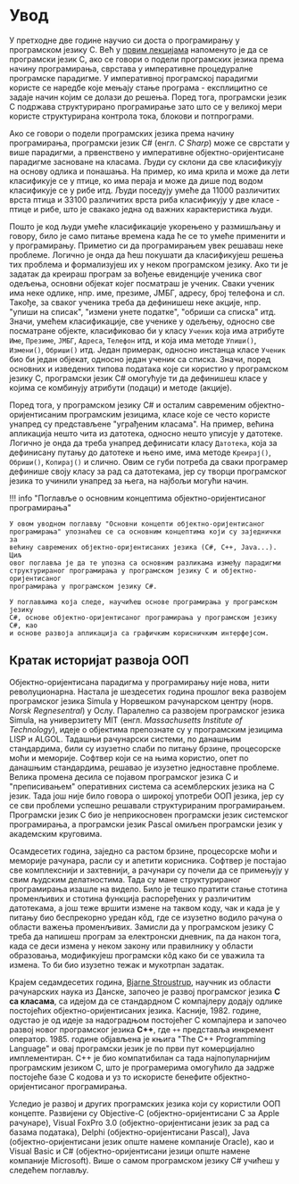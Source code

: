 # Увод

У претходне две године научио си доста о програмирању у програмском језику C.
Већ у [првим лекцијама](https://petlja.org/sr-Latn-RS/kurs/11231/1/) напоменуто
је да се програмски језик C, ако се говори о подели програмских језика према
начину програмирања, сврстава у императивне процедуралне програмске парадигме.
У императивној програмској парадигми користе се наредбе које мењају стање
програма - експлицитно се задаје начин којим се долази до решења. Поред тога,
програмски језик C подржава структурирано програмирање зато што се у великој
мери користе структурирана контрола тока, блокови и потпрограми.

Ако се говори о подели програмских језика према начину програмирања, програмски
језик C# (енгл. *C Sharp*) може се сврстати у више парадигми, а првенствено у
императивне објектно-оријентисане парадигме засноване на класама. Људи су
склони да све класификују на основу одлика и понашања. На пример, ко има крила
и може да лети класификује се у птице, ко има пераја и може да дише под водом
класификује се у рибе итд. Људи поседују умеће да 11000 различитих врста птица
и 33100 различитих врста риба класификују у две класе - птице и рибе, што је
свакако једна од важних карактеристика људи.

Пошто је код људи умеће класификације укорењено у размишљању и говору, било је
само питање времена када ће се то умеће применити и у програмирању. Приметио си
да програмирањем увек решаваш неке проблеме. Логично је онда да ћеш покушати да
класификујеш решења тих проблема и формализујеш их у неком програмском језику.
Ако ти је задатак да креираш програм за вођење евиденције ученика свог одељења,
основни објекат којег посматраш је ученик. Сваки ученик има неке одлике, нпр.
име, презиме, ЈМБГ, адресу, број телефона и сл. Такође, за сваког ученика
треба да дефинишеш неке акције, нпр. "упиши на списак", "измени унете податке",
"обриши са списка" итд. Значи, умећем класификације, све ученике у одељењу,
односно све посматране објекте, класификовао би у класу `Ученик` која има
атрибуте `Име`, `Презиме`, `ЈМБГ`, `Адреса`, `Телефон` итд, и која има методе
`Упиши()`, `Измени()`, `Обриши()` итд. Један примерак, односно инстанца класе
`Ученик` био би један објекат, односно један ученик са списка. Значи, поред
основних и изведених типова података које си користио у програмском језику C,
програмски језик C# омогућује ти да дефинишеш класе у којима се комбинују
атрибути (подаци) и методе (акције).

Поред тога, у програмском језику C# и осталим савременим објектно-оријентисаним
програмским језицима, класе које се често користе унапред су представљене
"уграђеним класама". На пример, већина апликација нешто чита из датотека,
односно нешто уписује у датотеке. Логично је онда да треба унапред дефинисати
класу `Датотека`, која за дефинисану путању до датотеке и њено име, има методе
`Креирај()`, `Обриши()`, `Копирај()` и слично. Овим се губи потреба да сваки
програмер дефинише своју класу за рад са датотекама, јер су творци програмског
језика то учинили унапред за њега, на најбољи могући начин.

!!! info "Поглавље о основним концептима објектно-оријентисаног програмирања"

    У овом уводном поглављу "Основни концепти објектно-оријентисаног
    програмирања" упознаћеш се са основним концептима који су заједнички за
    већину савремених објектно-оријентисаних језика (C#, C++, Java...). Циљ
    овог поглавља је да те упозна са основним разликама између парадигми
    структурираног програмирања у програмском језику C и објектно-оријентисаног
    програмирања у програмском језику C#.

    У поглављима која следе, научићеш основе програмирања у програмском језику
    C#, основе објектно-оријентисаног програмирања у програмском језику C#, као
    и основе развоја апликација са графичким корисничким интерфејсом.

## Кратак историјат развоја ООП

Објектно-оријентисана парадигма у програмирању није нова, нити револуционарна.
Настала је шездесетих година прошлог века развојем програмског језика Simula у
Норвешком рачунарском центру (норв. *Norsk Regnesentral*) у Ослу. Паралелно са
развојем програмског језика Simula, на универзитету MIT (енгл. *Massachusetts
Institute of Technology*), идеје о објектима препознате су у програмским
језицима LISP и ALGOL. Тадашњи рачунарски системи, по данашњим стандардима,
били су изузетно слаби по питању брзине, процесорске моћи и меморије. Софтвер
који се на њима користио, опет по данашњим стандардима, решавао је изузетно
једноставне проблеме. Велика промена десила се појавом програмског језика C и
"преписивањем" оперативних система са асемблерских језика на C језик. Тада још
није било говора о широкој употреби ООП језика, јер су се сви проблеми успешно
решавали структурираним програмирањем. Програмски језик C био је неприкосновен
програмски језик системског програмирања, а програмски језик Pascal омиљен
програмски језик у академским круговима.

Осамдесетих година, заједно са растом брзине, процесорске моћи и меморије
рачунара, расли су и апетити корисника. Софтвер је постајао све комплекснији и
захтевнији, а рачунари су почели да се примењују у свим људским делатностима.
Тада су мане структурираног програмирања изашле на видело. Било је тешко
пратити стање стотина променљивих и стотина функција распоређених у различитим
датотекама, а још теже вршити измене на таквом коду, чак и када је у питању
био беспрекорно уредан кôд, где се изузетно водило рачуна о области важења
променљивих. Замисли да у програмском језику C треба да напишеш програм за
електронски дневник, па да након тога, када се деси измена у неком закону или
правилнику у области образовања, модификујеш програмски кôд како би се уважила
та измена. То би био изузетно тежак и мукотрпан задатак.

Крајем седамдесетих година, [Bjarne Stroustrup](https://www.stroustrup.com/),
научник из области рачунарских наука из Данске, започео је развој програмског
језика **C са класама**, са идејом да се стандардном C компајлеру додају одлике
постојећих објектно-оријентисаних језика. Касније, 1982. године, одустао је од
идеје за надоградњом постојећег C компајлера и започео развој новог програмског
језика **C++**, где `++` представља инкремент оператор. 1985. године објављена
је књига "The C++ Programming Language" и овај програмски језик је по први пут
комерцијално имплементиран. C++ је био компатибилан са тада најпопуларнијим
програмским језиком C, што је програмерима омогућило да задрже постојеће базе C
кодова и уз то искористе бенефите објектно-оријентисаног програмирања.

Уследио је развој и других програмских језика који су користили ООП концепте.
Развијени су Objective-C (објектно-оријентисани C за Apple рачунаре), Visual
FoxPro 3.0 (објектно-оријентисани језик за рад са базама података), Delphi
(објектно-оријентисани Pascal), Java (објектно-оријентисани језик опште намене
компаније Oracle), као и Visual Basic и C# (објектно-оријентисани језици опште
намене компаније Microsoft). Више о самом програмском језику C# учићеш у
следећем поглављу.
